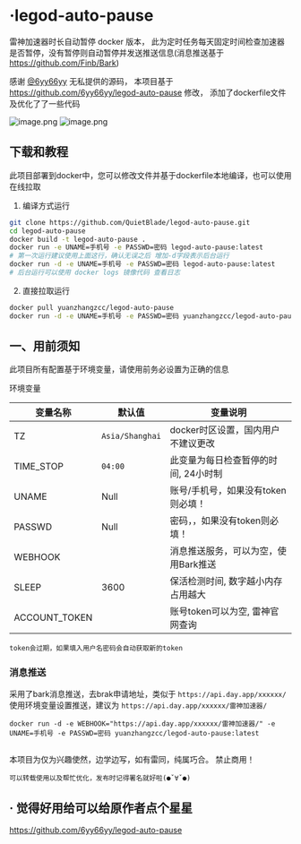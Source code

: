 # ·legod-auto-pause
雷神加速器时长自动暂停 docker 版本， 此为定时任务每天固定时间检查加速器是否暂停，没有暂停则自动暂停并发送推送信息(消息推送基于 https://github.com/Finb/Bark)


感谢 [@6yy66yy](https://github.com/6yy66yy) 无私提供的源码， 本项目基于 https://github.com/6yy66yy/legod-auto-pause 修改， 添加了dockerfile文件及优化了了一些代码

![image.png](https://s2.loli.net/2023/06/14/esAw4z1txnqpyO5.png)
![image.png](https://s2.loli.net/2023/06/14/hwTvfsIGEQZUXAK.png)

## 下载和教程
此项目部署到docker中，您可以修改文件并基于dockerfile本地编译，也可以使用在线拉取

1. 编译方式运行
```sh
git clone https://github.com/QuietBlade/legod-auto-pause.git
cd legod-auto-pause
docker build -t legod-auto-pause .
docker run -e UNAME=手机号 -e PASSWD=密码 legod-auto-pause:latest
# 第一次运行建议使用上面这行，确认无误之后 增加-d字段表示后台运行
docker run -d -e UNAME=手机号 -e PASSWD=密码 legod-auto-pause:latest
# 后台运行可以使用 docker logs 镜像代码 查看日志
```

2. 直接拉取运行

```sh
docker pull yuanzhangzcc/legod-auto-pause
docker run -d -e UNAME=手机号 -e PASSWD=密码 yuanzhangzcc/legod-auto-pause:latest
```

## 一、用前须知

此项目所有配置基于环境变量，请使用前务必设置为正确的信息

环境变量

| 变量名称 | 默认值 | 变量说明 | 
| -- | -- | -- |
|  TZ | `Asia/Shanghai` | docker时区设置，国内用户不建议更改 |
| TIME_STOP | `04:00` | 此变量为每日检查暂停的时间, 24小时制 |
| UNAME | Null | 账号/手机号，如果没有token则必填！ |
| PASSWD | Null | 密码，，如果没有token则必填！ |
| WEBHOOK |   | 消息推送服务，可以为空，使用Bark推送 |
| SLEEP | 3600 | 保活检测时间, 数字越小内存占用越大 |
| ACCOUNT_TOKEN |   | 账号token可以为空, 雷神官网查询 |

`token会过期，如果填入用户名密码会自动获取新的token`

### 消息推送

采用了bark消息推送，去brak申请地址，类似于 `https://api.day.app/xxxxxx/`
使用环境变量设置推送，建议为 `https://api.day.app/xxxxxx/雷神加速器/`

```
docker run -d -e WEBHOOK="https://api.day.app/xxxxxx/雷神加速器/" -e UNAME=手机号 -e PASSWD=密码 yuanzhangzcc/legod-auto-pause:latest
```


## 
本项目为仅为兴趣使然，边学边写，如有雷同，纯属巧合。
禁止商用！

    可以转载使用以及帮忙优化，发布时记得署名就好啦(●ˇ∀ˇ●)

## · 觉得好用给可以给原作者点个星星
https://github.com/6yy66yy/legod-auto-pause
